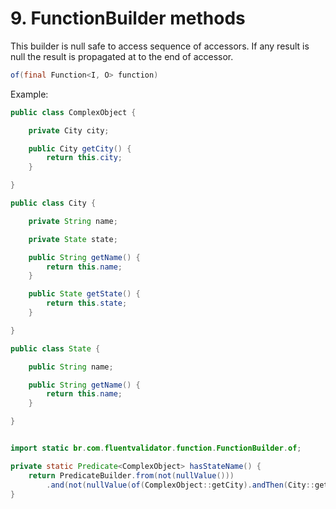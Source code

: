# 9. FunctionBuilder methods

This builder is null safe to access sequence of accessors. If any result is null the result is propagated at to the end of accessor.

```java
of(final Function<I, O> function)
```

Example:

```java
public class ComplexObject {

    private City city;

    public City getCity() {
        return this.city;
    }

}

public class City {

    private String name;

    private State state;

    public String getName() {
        return this.name;
    }

    public State getState() {
        return this.state;
    }

}

public class State {

    public String name;

    public String getName() {
        return this.name;
    }

}
```

```java

import static br.com.fluentvalidator.function.FunctionBuilder.of;

private static Predicate<ComplexObject> hasStateName() {
    return PredicateBuilder.from(not(nullValue()))
        .and(not(nullValue(of(ComplexObject::getCity).andThen(City::getState).andThen(State:getName))));
}
```
